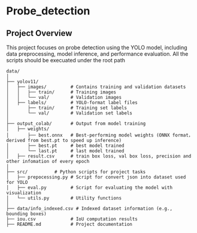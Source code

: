 # Probe_detection
## Project Overview
This project focuses on probe detection using the YOLO model, including data preprocessing, model inference, and performance evaluation.
All the scripts should be execuated under the root path
```
data/
│
├── yolov11/
│   ├── images/         # Contains training and validation datasets
│   │   ├── train/      # Training images
│   │   └── val/        # Validation images
│   ├── labels/         # YOLO-format label files
│       ├── train/      # Training set labels
│       └── val/        # Validation set labels
│
├── output_colab/       # Output from model training
│   ├── weights/
│       ├── best.onnx   # Best-performing model weights (ONNX format， derived from best.pt to speed up inference)
│       ├── best.pt     # best model trained
│       └── last.pt     # last model trained
│   ├── result.csv      # train box loss, val box loss, precision and other infomation of every epoch
│
├── src/          # Python scripts for project tasks
│   ├── prepocessing.py # Script for convert json into dataset used for YOLO
│   ├── eval.py         # Script for evaluating the model with visualization
│   └── utils.py        # Utility functions
│
├── data/info_indexed.csv # Indexed dataset information (e.g., bounding boxes)
├── iou.csv             # IoU computation results
├── README.md           # Project documentation
```
